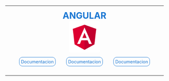 <div class="row">
  <div class="col-md-6 col-md-offset-3">
<hr>
<h1>ANGULAR</h1>
<img class="img-center" src="logo-angular.png" alt="logo-angular">
<nav>
<ul>
<li><a href="https://angular.io/docs">Documentacion</a></li>
<li><a href="https://angular.io/docs">Documentacion</a></li>
<li><a href="https://angular.io/docs">Documentacion</a></li>
</ul>
</nav>
<style>
h1 {
    color: #1976d2;
    text-align: center;
    padding: 0;
    margin: 0;
}
.img-center {
    margin: 0 auto;
    display: block;
    max-width: 100px;
    border-radius: 5px;
}
ul {
    list-style: none;
    padding: 0;
    margin: 0;
    text-align: center;
}
li {
    text-align: center;
    display:inline-block;
    margin: 15px;
}
a {
    text-decoration: none;
    display: block;
    color: #1976d2;
    border-radius: 10px;
    padding: 5px;
    border: 1px solid #1976d2 ;
}
h2 {
    color: #1976d2;
    text-align: center;
}
</style>
<hr>
</div>
</div>